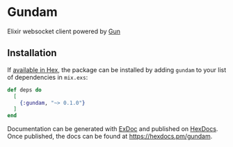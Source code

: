 # Gundam

Elixir websocket client powered by [Gun](https://ninenines.eu/docs/en/gun/2.0/manual/)

## Installation

If [available in Hex](https://hex.pm/docs/publish), the package can be installed
by adding `gundam` to your list of dependencies in `mix.exs`:

```elixir
def deps do
  [
    {:gundam, "~> 0.1.0"}
  ]
end
```

Documentation can be generated with [ExDoc](https://github.com/elixir-lang/ex_doc)
and published on [HexDocs](https://hexdocs.pm). Once published, the docs can
be found at <https://hexdocs.pm/gundam>.


